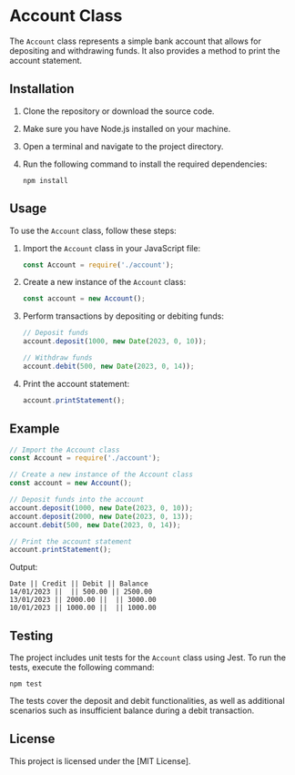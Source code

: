 # Account Class

The `Account` class represents a simple bank account that allows for depositing and withdrawing funds. It also provides a method to print the account statement.

## Installation

1. Clone the repository or download the source code.

2. Make sure you have Node.js installed on your machine.

3. Open a terminal and navigate to the project directory.

4. Run the following command to install the required dependencies:

   ```
   npm install
   ```

## Usage

To use the `Account` class, follow these steps:

1. Import the `Account` class in your JavaScript file:

   ```javascript
   const Account = require('./account');
   ```

2. Create a new instance of the `Account` class:

   ```javascript
   const account = new Account();
   ```

3. Perform transactions by depositing or debiting funds:

   ```javascript
   // Deposit funds
   account.deposit(1000, new Date(2023, 0, 10));

   // Withdraw funds
   account.debit(500, new Date(2023, 0, 14));
   ```

4. Print the account statement:

   ```javascript
   account.printStatement();
   ```

## Example

```javascript
// Import the Account class
const Account = require('./account');

// Create a new instance of the Account class
const account = new Account();

// Deposit funds into the account
account.deposit(1000, new Date(2023, 0, 10));
account.deposit(2000, new Date(2023, 0, 13));
account.debit(500, new Date(2023, 0, 14));

// Print the account statement
account.printStatement();
```

Output:

```
Date || Credit || Debit || Balance
14/01/2023 ||  || 500.00 || 2500.00
13/01/2023 || 2000.00 ||  || 3000.00
10/01/2023 || 1000.00 ||  || 1000.00
```

## Testing

The project includes unit tests for the `Account` class using Jest. To run the tests, execute the following command:

```
npm test
```

The tests cover the deposit and debit functionalities, as well as additional scenarios such as insufficient balance during a debit transaction.

## License

This project is licensed under the [MIT License].
```
